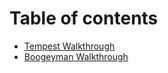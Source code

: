 # Table of contents

* [Tempest Walkthrough](README.md)
* [Boogeyman Walkthrough](boogeyman-walkthrough.md)
